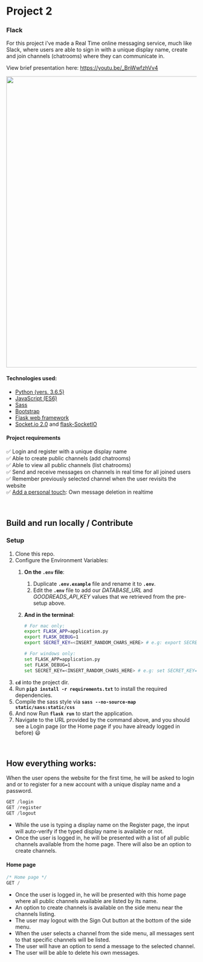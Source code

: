 # Project 2
### Flack
For this project i've made a Real Time online messaging service, much like Slack, where users are able to sign in with a unique display name, create and join channels (chatrooms) where they can communicate in.

View brief presentation here: https://youtu.be/_BnWwfzhVv4

<img src="https://i.imgur.com/nW05HYF.png" width="768px"></img>


#### Technologies used:
- [Python (vers. 3.6.5)](https://python.org)
- [JavaScript (ES6)](https://developer.mozilla.org/en-US/docs/Web/JavaScript)
- [Sass](https://sass-lang.com/)
- [Bootstrap](https://getbootstrap.com/)
- [Flask web framework](https://flask.palletsprojects.com)
- [Socket.io 2.0]("https://socket.io/") and [flask-SocketIO](https://flask-socketio.readthedocs.io/en/latest/)

#### Project requirements
:white_check_mark: Login and register with a unique display name<br>
:white_check_mark: Able to create public channels (add chatrooms)<br>
:white_check_mark: Able to view all public channels (list chatrooms)<br>
:white_check_mark: Send and receive messages on channels in real time for all joined users<br>
:white_check_mark: Remember previously selected channel when the user revisits the website<br>
:white_check_mark: <u>Add a personal touch</u>: Own message deletion in realtime<br>

<br>

## Build and run locally / Contribute
### Setup
1. Clone this repo.
2. Configure the Environment Variables:
    1. **On the `.env` file**:
        1. Duplicate **`.env.example`** file and rename it to **`.env`**.
        2. Edit the **`.env`** file to add our *DATABASE_URL* and *GOODREADS_API_KEY* values that we retrieved from the pre-setup above.
        
    2. **And in the terminal**:
        ```bash
        # For mac only:
        export FLASK_APP=application.py
        export FLASK_DEBUG=1
        export SECRET_KEY=<INSERT_RANDOM_CHARS_HERE> # e.g: export SECRET_KEY=iadh923jd

        # For windows only:
        set FLASK_APP=application.py
        set FLASK_DEBUG=1
        set SECRET_KEY=<INSERT_RANDOM_CHARS_HERE> # e.g: set SECRET_KEY=iadh923jd
        ```
4. **`cd`** into the project dir.
3. Run **`pip3 install -r requirements.txt`** to install the required dependencies.
4. Compile the sass style via **`sass --no-source-map static/sass:static/css`**
7. And now Run **`flask run`** to start the application.
8. Navigate to the URL provided by the command above, and you should see a Login page (or the Home page if you have already logged in before) :smiley:

<br>

## How everything works:
When the user opens the website for the first time, he will be asked to login and or to register for a new account with a unique display name and a password. 
```swift
GET /login
GET /register
GET /logout
```
- While the use is typing a display name on the Register page, the input will auto-verify if the typed display name is available or not.
- Once the user is logged in, he will be presented with a list of all public channels available from the home page. There will also be an option to create channels.

#### Home page
```swift
/* Home page */
GET /
```
- Once the user is logged in, he will be presented with this home page where all public channels available are listed by its name.
- An option to create channels is available on the side menu near the channels listing.
- The user may logout with the Sign Out button at the bottom of the side menu.
- When the user selects a channel from the side menu, all messages sent to that specific channels will be listed.
- The user will have an option to send a message to the selected channel.
- The user will be able to delete his own messages.
